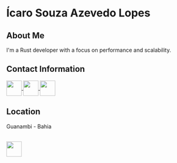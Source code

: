 # Ícaro Souza Azevedo Lopes

## About Me
I'm a Rust developer with a focus on performance and scalability.

## Contact Information
<a href="https://t.me/icarors" target="_blank">
  <img align="center" height="40" width="40" src="https://cdn-icons-png.flaticon.com/128/2111/2111646.png"/>
</a>

<a href="https://www.linkedin.com/in/%C3%ADcaro-lopes-854705217/" target="_blank">
  <img align="center" height="40" width="40" src="https://cdn-icons-png.flaticon.com/128/3536/3536505.png"/>
</a>

<a href="mailto:sicaro800@gmail.com" target="_blank">
  <img align="center" height="40" width="40" src="https://cdn-icons-png.flaticon.com/128/5968/5968534.png"/>
</a>

## Location
Guanambi - Bahia


<div style="display: inline_block"><br>
  <img align="center" heigh="30" width="40" src="https://cdn.jsdelivr.net/gh/devicons/devicon/icons/rust/rust-plain.svg"/>
</div>
